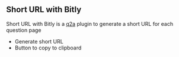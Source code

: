 Short URL with Bitly
---------------------
Short URL with Bitly is a [q2a](http://www.question2answer.org) plugin to generate a short URL for each question page

- Generate short URL
- Button to copy to clipboard